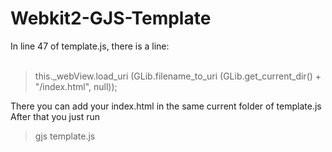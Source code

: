 # Webkit2-GJS-Template<br>
In line 47 of template.js, there is a line: <br><br>

>  this._webView.load_uri (GLib.filename_to_uri (GLib.get_current_dir() +
            "/index.html", null));
           
There you can add your index.html in the same current folder of template.js
After that you just run 
> gjs template.js

